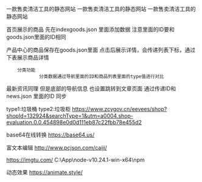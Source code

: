 一款售卖清洁工具的静态网站
一款售卖清洁工具的静态网站
一款售卖清洁工具的静态网站


首页展示的商品
先在indexgoods.json 里面添加数据
注意里面的ID要和goods.json里面的ID相同

产品中心的商品保存在goods.json里面
		点击后展示详情，会传递列表下标，通过下表展示商品详情
		
		分类功能
				分类数据通过导航里面的ID和商品列表里面的type值进行对比

最新资讯同理
但是底部的导航信息 也设置跳转到文章页面
通过传递ID和news.json 里面的ID 同步

type1:垃圾桶
type2:垃圾柜
https://www.zcygov.cn/eevees/shop?shopId=132924&searchType=1&utm=a0004.shop-evaluation.0.0.454898e0d0d111eb87c22fbb78e455d2


base64在线转换
https://base64.us/

富文本编辑
http://www.pcjson.com/caiji/

https://imgtu.com/
C:\App\node-v10.24.1-win-x64\npm

动态效果
https://animate.style/